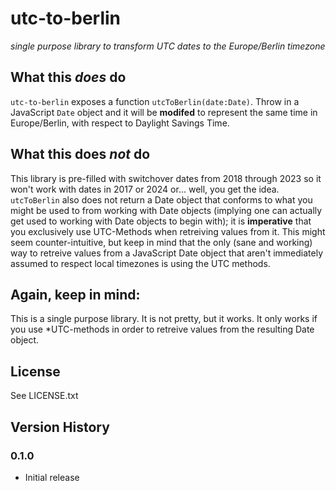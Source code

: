 # utc-to-berlin
*single purpose library to transform UTC dates to the Europe/Berlin timezone*
## What this *does* do
`utc-to-berlin` exposes a function `utcToBerlin(date:Date)`. Throw in a JavaScript `Date` object and it will be **modifed** to represent the same time in Europe/Berlin, with respect to Daylight Savings Time.
## What this does *not* do
This library is pre-filled with switchover dates from 2018 through 2023 so it won't work with dates in 2017 or 2024 or... well, you get the idea.
`utcToBerlin` also does not return a Date object that conforms to what you might be used to from working with Date objects (implying one can actually get used to working with Date objects to begin with); it is **imperative** that you exclusively use UTC-Methods when retreiving values from it. This might seem counter-intuitive, but keep in mind that the only (sane and working) way to retreive values from a JavaScript Date object that aren't immediately assumed to respect local timezones is using the UTC methods.
## Again, keep in mind:
This is a single purpose library. It is not pretty, but it works. It only works if you use *UTC-methods in order to retreive values from the resulting Date object.
## License
See LICENSE.txt
## Version History
### 0.1.0
- Initial release
